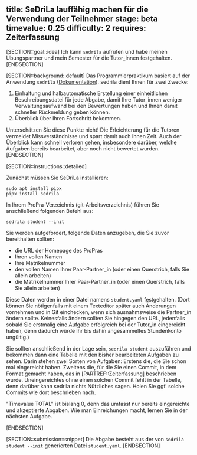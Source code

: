 title: SeDriLa lauffähig machen für die Verwendung der Teilnehmer
stage: beta
timevalue: 0.25
difficulty: 2
requires: Zeiterfassung
---

[SECTION::goal::idea]
Ich kann `sedrila` aufrufen und habe meinen Übungspartner und mein Semester
für die Tutor\_innen festgehalten.
[ENDSECTION]

[SECTION::background::default]
Das Programmierpraktikum basiert auf der Anwendung `sedrila`
([Dokumentation](https://sedrila.readthedocs.io/en/latest/)).
sedrila dient Ihnen für zwei Zwecke:

1. Einhaltung und halbautomatische Erstellung einer einheitlichen Beschreibungsdatei
   für jede Abgabe, damit Ihre Tutor\_innen weniger
   Verwaltungsaufwand bei den Bewertungen haben und Ihnen damit
   schneller Rückmeldung geben können.
2. Überblick über Ihren Fortschritt bekommen.

Unterschätzen Sie diese Punkte nicht!
Die Erleichterung für die Tutoren vermeidet Missverständnisse und spart damit auch Ihnen Zeit.
Auch der Überblick kann schnell verloren gehen, insbesondere darüber, welche
Aufgaben bereits bearbeitet, aber noch nicht bewertet wurden.
[ENDSECTION]

[SECTION::instructions::detailed]

Zunächst müssen Sie SeDriLa installieren:

```
sudo apt install pipx
pipx install sedrila
```

In Ihrem ProPra-Verzeichnis (git-Arbeitsverzeichnis) führen Sie anschließend folgenden Befehl aus:

```
sedrila student --init
```

Sie werden aufgefordert, folgende Daten anzugeben, die Sie zuvor bereithalten sollten:

- die URL der Homepage des ProPras
- Ihren vollen Namen
- Ihre Matrikelnummer
- den vollen Namen Ihrer Paar-Partner_in (oder einen Querstrich, falls Sie allein arbeiten)
- die Matrikelnummer Ihrer Paar-Partner_in (oder einen Querstrich, falls Sie allein arbeiten)

Diese Daten werden in einer Datei namens `student.yaml` festgehalten.
(Dort können Sie nötigenfalls mit einem Texteditor später auch Änderungen vornehmen
und in Git einchecken, wenn sich ausnahmsweise die Partner_in ändern sollte.
Keinesfalls ändern sollten Sie hingegen den URL, jedenfalls sobald Sie erstmalig eine Aufgabe
erfolgreich bei der Tutor_in eingereicht haben, denn dadurch würde Ihr bis dahin angesammeltes
Stundenkonto ungültig.)

Sie sollten anschließend in der Lage sein, `sedrila student` auszuführen und
bekommen dann eine Tabelle mit den bisher bearbeiteten Aufgaben zu sehen.
Darin stehen zwei Sorten von Aufgaben:
Erstens die, die Sie schon mal eingereicht haben.
Zweitens die, für die Sie einen Commit, in dem Format gemacht haben,
das in [PARTREF::Zeiterfassung] beschrieben wurde.
Uneingereichtes ohne einen solchen Commit fehlt in der Tabelle, denn darüber kann sedrila nichts
Nützliches sagen. Holen Sie ggf. solche Commits wie dort beschrieben nach.

"Timevalue TOTAL" ist bislang 0, denn das umfasst nur bereits eingereichte und akzeptierte Abgaben.
Wie man Einreichungen macht, lernen Sie in der nächsten Aufgabe.

[ENDSECTION]

[SECTION::submission::snippet]
Die Abgabe besteht aus der von `sedrila student --init`
generierten Datei `student.yaml`.
[ENDSECTION]
